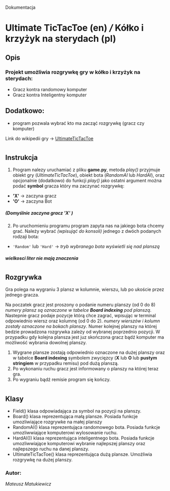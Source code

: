 Dokumentacja
# Ultimate TicTacToe (en) **_/_** Kółko i krzyżyk na sterydach (pl)
## **Opis**
### Projekt umożliwia rozgrywkę gry w kółko i krzyżyk na sterydach:
* Gracz kontra randomowy komputer
* Gracz kontra Inteligentny komputer


## Dodatkowo:
* program pozwala wybrać kto ma zacząć rozgrywkę (gracz czy komputer)

Link do wikipedii gry -> [UltimateTicTacToe](https://en.wikipedia.org/wiki/Ultimate_tic-tac-toe)
#

## **Instrukcja**
1. Program nalezy uruchamiać z pliku **game.py**, metoda _play()_ przyjmuje obiekt gry (_UltimateTicTacToe_), obiekt bota (_RandomAI_ lub _HardAI_), oraz opcjonalnie (dodatkowo) do funkcji _play()_ jako ostatni argument
można podać **symbol** gracza który ma zaczynać rozgrywkę:
* **'X'** -> zaczyna gracz
* **'O'** -> zaczyna Bot
#####  _(Domyślnie zaczyna gracz 'X' )_

2. Po uruchomieniu programu program zapyta nas na jakiego bota chcemy grać. Należy wybrać _(wpisująć do konsoli)_ jednego z dwóch podanych rodzaji bota:
* ```'Random'``` lub ```'Hard'```
-> _tryb wybranego bota wyświetli się nad planszą_
##### _wielkosci liter nie mają znaczenia_
#

## **Rozgrywka**
Gra polega na wygraniu 3 plansz w kolumnie, wierszu, lub po ukoście przez jednego gracza.

Na poczatek gracz jest proszony o podanie numeru planszy (od 0 do 8) _numery plansz są oznaczone w tabelce **Board indexing** pod planszą_.
Nastepnie gracz podaje pozycje którą chce zagrać, wpisując w terminal odpowiednio wiersz oraz kolumnę (od 0 do 2). _numery wierszów i kolumn zostały oznaczone na bokach planszy_.
Numer kolejnej planszy na której bedzie prowadzona rozgrywka zależy od wybranej poprzednio pozycji. W przypadku gdy kolejna plansza jest juz skończona gracz bądź komputer ma możliwość wybrania dowolnej planszy.

1. Wygrane plansze zostają odpowiednio oznaczone na dużej planszy oraz w tabelce **Board indexing** symbolem zwycięzcy (**X** lub **O** lub **pustym stringiem** w przypadku remisu)   pod dużą planszą.
2. Po wykonaniu ruchu gracz jest informowany o planszy na której teraz gra.
3. Po wygraniu bądź remisie program się kończy.
#

## **Klasy**
* Field() klasa odpowiadająca za symbol na pozycji na planszy.
* Board() klasa reprezentująca małą plansze. Posiada funkcje umozliwiające rozgrywke na małej planszy
* RandomAI() klasa reprezentująca randomowego bota. Posiada funkcje umozliwwiające komputerowi wylosowanie ruchu.
* HardAI()) klasa reprezentująca inteligentnego bota. Posiada funkcje umozliwwiające komputerowi wybranie najlepszej planszy oraz najlepszego ruchu na danej planszy.
* UltimateTicTacToe() klasa reprezentująca dużą plansze. Umożliwia rozgrywkę na dużej planszy.

###  **Autor:**

_Mateusz Matukiewicz_
